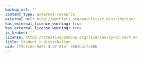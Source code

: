 ```yaml
---
backup_url: ''
content_type: external-resource
external_url: http://mathlets.org/mathlets/t-distribution/
has_external_licence_warning: true
has_external_license_warning: true
is_broken: ''
license: https://creativecommons.org/licenses/by-nc-sa/4.0/
title: Student t distribution
uid: f79cfc6e-9d94-4cd7-81ef-9881ba1fa68b
---
```

